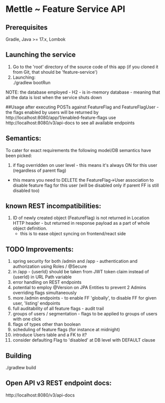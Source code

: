 # Mettle ~ Feature Service API
## Prerequisites
Gradle, Java >= 17.x, Lombok

## Launching the service
1) Go to the 'root' directory of the source code of this app (if you cloned it from Git, that should be 'feature-service') 
2) Launching:  
   ./gradlew bootRun

NOTE: the database employed - H2 - is in-memory database - meaning that all the data is lost when the service shuts down

##Usage
after executing POSTs against FeatureFlag and FeatureFlagUser - the flags enabled by users will be returned by http://localhost:8080/app/1/enabled-feature-flags
use http://localhost:8080/v3/api-docs to see all available endpoints

## Semantics:
To cater for exact requirements the following model/DB semantics have been picked:
1) if flag overridden on user level - this means it's always ON for this user (regardless of parent flag)
- this means you need to DELETE the FeatureFlag->User association to disable feature flag for this user (will be disabled only if parent FF is still disabled too)

## known REST incompatibilities:
1) ID of newly created object (FeatureFlag) is not returned in Location HTTP header - but returned in response payload as a part of whole object definition.
   - this is to ease object syncing on frontend/react side

## TODO Improvements:
1) spring security for both /admin and /app - authentication and authorization using Roles / @Secure 
2) in /app - {userId} should be taken from JWT token claim instead of {userId} in URL Path variable
3) error handling on REST endpoints
4) potential to employ @Version on JPA Entities to prevent 2 Admins overriding flags simultaneously
5) more /admin endpoints - to enable FF 'globally', to disable FF for given user, 'listing' endpoints
6) full auditability of all feature flags - audit trail
7) groups of users / segmentation - flags to be applied to groups of users with one click 
8) flags of types other than boolean
9) scheduling of feature flags (for instance at midnight)
10) introduce Users table and a FK to it?
11) consider defaulting Flag to 'disabled' at DB level with DEFAULT clause

## Building 
./gradlew build

## Open API v3 REST endpoint docs:
http://localhost:8080/v3/api-docs